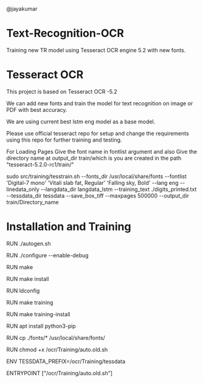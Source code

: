 @jayakumar


# Text-Recognition-OCR
Training new TR model using Tesseract OCR engine 5.2 with new fonts.

# Tesseract OCR

This project is based on Tesseract OCR -5.2 

We can add new fonts and train the model for text recognition on image or PDF with best accuracy.

We are using current best lstm eng model as a base model. 

Please use official tesseract repo for setup and change the requirements using this repo for further training and testing.




For Loading Pages
Give the font name in fontlist argument and also Give the directory name at output_dir train/which is you are created in the path "tesseract-5.2.0-rc1/train/"


sudo src/training/tesstrain.sh --fonts_dir /usr/local/share/fonts --fontlist  'Digital-7 mono' 'Vitali slab fat, Regular' 'Falling sky, Bold' --lang eng --linedata_only --langdata_dir langdata_lstm  --training_text ./digits_printed.txt  --tessdata_dir tessdata --save_box_tiff --maxpages 500000 --output_dir train/Directory_name

# Installation and Training 
RUN ./autogen.sh

RUN ./configure --enable-debug

RUN make

RUN make install

RUN ldconfig

RUN make training

RUN make training-install

RUN apt install python3-pip 

RUN cp ./fonts/* /usr/local/share/fonts/

RUN chmod +x /ocr/Training/auto.old.sh

ENV TESSDATA_PREFIX=/ocr/Training/tessdata

ENTRYPOINT ["/ocr/Training/auto.old.sh"]

